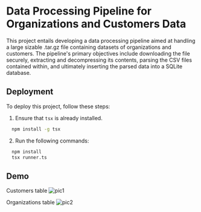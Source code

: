 # Data Processing Pipeline for Organizations and Customers Data

This project entails developing a data processing pipeline aimed at handling a large sizable .tar.gz file containing datasets of organizations and customers. The pipeline's primary objectives include downloading the file securely, extracting and decompressing its contents, parsing the CSV files contained within, and ultimately inserting the parsed data into a SQLite database.

## Deployment
To deploy this project, follow these steps:
1. Ensure that `tsx` is already installed.
```bash
  npm install -g tsx
```
2. Run the following commands:
   
```bash
  npm install
  tsx runner.ts
```

## Demo

Customers table
![pic1](https://github.com/JithenderSolanki/WebExpo/assets/81504900/59798421-7dbc-41b0-a5b4-7cb37ea72fed)

Organizations table
![pic2](https://github.com/JithenderSolanki/WebExpo/assets/81504900/ee6b5263-c05c-42e3-99ae-eeeb997ca21a)

